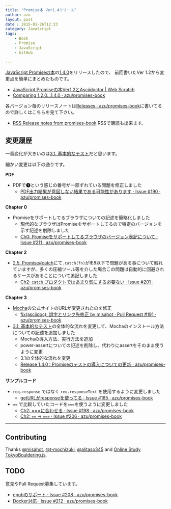 ```yaml
---
title: "Promise本 Ver1.4リリース"
author: azu
layout: post
date : 2015-01-26T12:33
category: JavaScript
tags:
    - Book
    - Promise
    - JavaScript
    - GitHub

---
```


[JavaScript Promiseの本](https://azu.github.io//promises-book/ "JavaScript Promiseの本")の[1.4.0](https://github.com/azu/promises-book/releases/tag/1.4.0 "1.4.0")をリリースしたので、
前回書いたVer 1.2から変更点を簡単にまとめたものです。

- [JavaScript Promiseの本Ver1.2とAsciidoctor | Web Scratch](https://efcl.info/2014/08/19/promises-book-1.2.0/ "JavaScript Promiseの本Ver1.2とAsciidoctor | Web Scratch")
- [Comparing 1.2.0...1.4.0 · azu/promises-book](https://github.com/azu/promises-book/compare/1.2.0...1.4.0 "Comparing 1.2.0...1.4.0 · azu/promises-book")

各バージョン毎のリリースノートは[Releases · azu/promises-book](https://github.com/azu/promises-book/releases "Releases · azu/promises-book")に書いてるので詳しくはこちらを見て下さい。

- [RSS Release notes from promises-book](https://github.com/azu/promises-book/releases.atom "Release notes from promises-book") RSSで購読も出来ます。

## 変更履歴

一番変化が大きいのは[3.1. 基本的なテスト](https://azu.github.io//promises-book/#basic-tests "3.1. 基本的なテスト")だと思います。

細かい変更は以下の通りです。

**PDF**

- PDFで❶という感じの番号が一部ずれている問題を修正しました
	- [PDF出力結果が意図しない結果である可能性があります · Issue #190 · azu/promises-book](https://github.com/azu/promises-book/issues/190 "PDF出力結果が意図しない結果である可能性があります · Issue #190 · azu/promises-book")

**Chapter 0**

- Promiseをサポートしてるブラウザについての記述を簡略化しました
	- 現代的なブラウザはPromiseをサポートしてるので特定のバージョンを示す記述を削除しました
	- [Ch0: Promiseをサポートしてるブラウザのバージョン表記について · Issue #211 · azu/promises-book](https://github.com/azu/promises-book/issues/211 "Ch0: Promiseをサポートしてるブラウザのバージョン表記について · Issue #211 · azu/promises-book")

**Chapter 2**

- [2.5. Promise#catch](https://azu.github.io//promises-book/#ch2-promise-catch "2.5. Promise#catch")にて`.catch(fn)`がIE8以下で問題がある事について触れていますが、多くの圧縮ツール等を介した場合この問題は自動的に回避されるケースがあることについて追記しました
	- [Ch2: `catch` プロダクトではあまり気にする必要ない · Issue #201 · azu/promises-book](https://github.com/azu/promises-book/issues/201 "Ch2: `catch` プロダクトではあまり気にする必要ない · Issue #201 · azu/promises-book")

**Chapter 3**

- [Mocha](http://mochajs.org/ "Mocha")の公式サイトのURLが変更されたのを修正
	- [fix(asciidoc): 誤字とリンク先修正 by misahot · Pull Request #191 · azu/promises-book](https://github.com/azu/promises-book/pull/191 "fix(asciidoc): 誤字とリンク先修正 by misahot · Pull Request #191 · azu/promises-book")
- [3.1. 基本的なテスト](https://azu.github.io//promises-book/#basic-tests "3.1. 基本的なテスト")の全体的な流れを変更して、Mochaのインストール方法についての記述を追加しました
	- Mochaの導入方法、実行方法を追加
	- power-assertについての記述を削除し、代わりにassertをそのまま使うように変更
	- 3.1の全体的な流れを変更
	- [Release 1.4.0 : Promiseのテストの導入についての更新 · azu/promises-book](https://github.com/azu/promises-book/releases/tag/1.4.0 "Release 1.4.0 : Promiseのテストの導入についての更新 · azu/promises-book")

**サンプルコード**

- `req.response` ではなく `req.responseText` を使用するように変更しました
	- [getURLがresponseを使ってる · Issue #185 · azu/promises-book](https://github.com/azu/promises-book/issues/185 "getURLがresponseを使ってる · Issue #185 · azu/promises-book")
- `==` で比較していたコードを`===`を使うように変更しました
	- [Ch2: ===に合わせる · Issue #198 · azu/promises-book](https://github.com/azu/promises-book/issues/198 "Ch2: ===に合わせる · Issue #198 · azu/promises-book")
	- [Ch2: `==` -&gt; `===` · Issue #206 · azu/promises-book](https://github.com/azu/promises-book/issues/206 "Ch2: `==` -&gt; `===` · Issue #206 · azu/promises-book")

-----

## Contributing

Thanks [@misahot](https://github.com/misahot "misahot"), [@t-mochizuki](https://github.com/t-mochizuki "t-mochizuki"), [@alitaso345](https://twitter.com/alitaso345/status/502618230666846209 "@alitaso345") and [Online Study TokyoBouldering.js](http://lingr.com/room/tkbjs "Online Study TokyoBouldering.js").

## TODO

意見やPull Request募集しています。

- [epubのサポート · Issue #208 · azu/promises-book](https://github.com/azu/promises-book/issues/208)
- [Docker対応 · Issue #212 · azu/promises-book](https://github.com/azu/promises-book/issues/212)
